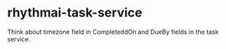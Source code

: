 # rhythmai-task-service

Think about timezone field in CompleteddOn and DueBy fields in the task service.